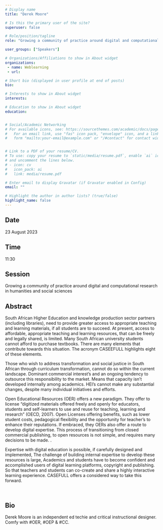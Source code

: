 ```yaml
---
# Display name
title: "Derek Moore"

# Is this the primary user of the site?
superuser: false

# Role/position/tagline
role: "Growing a community of practice around digital and computational research in humanities and social sciences"

user_groups: ["Speakers"]

# Organizations/Affiliations to show in About widget
organizations:
 - name: Weblearning
 - url: 

# Short bio (displayed in user profile at end of posts)
bio: 

# Interests to show in About widget
interests: 

# Education to show in About widget
education:


# Social/Academic Networking
# For available icons, see: https://sourcethemes.com/academic/docs/page-builder/#icons
#   For an email link, use "fas" icon pack, "envelope" icon, and a link in the
#   form "mailto:your-email@example.com" or "/#contact" for contact widget.


# Link to a PDF of your resume/CV.
# To use: copy your resume to `static/media/resume.pdf`, enable `ai` icons in `params.toml`, 
# and uncomment the lines below.
# - icon: cv
#   icon_pack: ai
#   link: media/resume.pdf

# Enter email to display Gravatar (if Gravatar enabled in Config)
email: ""

# Highlight the author in author lists? (true/false)
highlight_name: false
---
```


## Date

23 August 2023

## Time

11:30

## Session

Growing a community of practice around digital and computational research in humanities and social sciences

## Abstract

South African Higher Education and knowledge production sector partners (including libraries), need to provide greater access to appropriate teaching and learning materials, if all students are to succeed.  At present, access to affordable, appropriate teaching and learning resources, that  can be freely and legally shared, is limited.  Many South African university students cannot afford to purchase textbooks. There are many elements that contribute towards this situation. The acronym CASEEFULL highlights eight of these elements. ​

Those who wish to address transformation and social justice in South African through curriculum transformation, cannot do so within the current landscape. Dominant commercial interest’s and an ongoing tendency to outsource this responsibility to the market. Means that capacity isn’t developed internally among academics. HEI’s cannot make any substantial changes, despite many individual initiatives and efforts.​

Open Educational Resources (OER) offers a new paradigm. They offer to license “digitized materials offered freely and openly for educators, students and self-learners to use and reuse for teaching, learning and research” (OECD, 2007). Open Licenses offering benefits, such as lower student costs, pedagogical flexibility and the opportunity for teacher’s to enhance their reputations. If embraced, they OERs also offer a route to develop digital expertise. This process of transitioning from closed commercial publishing, to open resources is not simple, and requires many decisions to be made. . ​

Expertise with digital education is possible, if carefully designed and implemented, The challenge of building internal expertise to develop these resources is large, Academics and students have to become confident and accomplished users of digital learning platforms, copyright and publishing.  So that teachers and students can co-create and share a highly interactive learning experience. CASEFULL offers a considered way to take this forward.​

​
## Bio

Derek Moore is an independent ed techie and critical instructional designer. Comfy with #OER, #OEP & #CC.